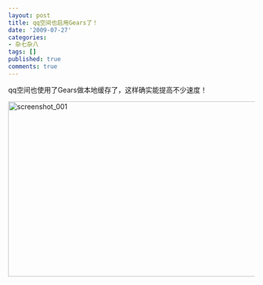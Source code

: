 ```yaml
---
layout: post
title: qq空间也启用Gears了！
date: '2009-07-27'
categories:
- 杂七杂八
tags: []
published: true
comments: true
---
```

<p>qq空间也使用了Gears做本地缓存了，这样确实能提高不少速度！</p>

<p><a href="{{urls.media}}/2009/07/screenshot_0011.png"><img class="alignnone size-full wp-image-530" title="screenshot_001" src="{{urls.media}}/2009/07/screenshot_0011.png" alt="screenshot_001" width="535" height="357" /></a></p>
